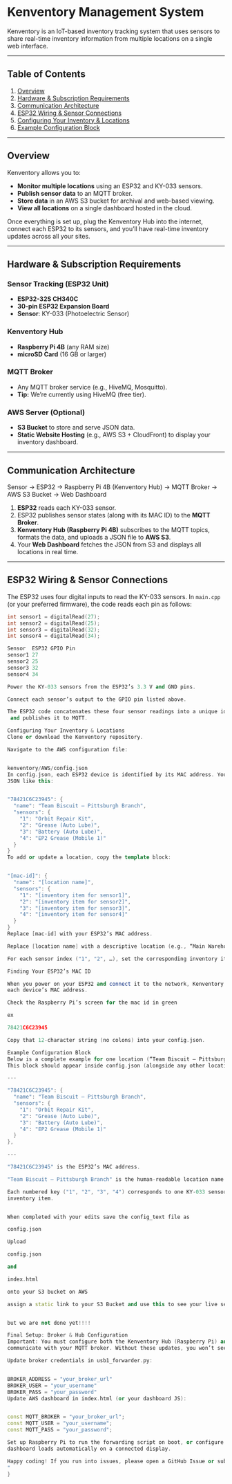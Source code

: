 # Kenventory Management System

Kenventory is an IoT-based inventory tracking system that uses sensors to share real-time 
inventory information from multiple locations on a single web interface.

---

## Table of Contents

1. [Overview](#overview)  
2. [Hardware & Subscription Requirements](#hardware--subscription-requirements)  
3. [Communication Architecture](#communication-architecture)  
4. [ESP32 Wiring & Sensor Connections](#esp32-wiring--sensor-connections)  
5. [Configuring Your Inventory & Locations](#configuring-your-inventory--locations)  
6. [Example Configuration Block](#example-configuration-block)  

---

## Overview

Kenventory allows you to:

- **Monitor multiple locations** using an ESP32 and KY-033 sensors.  
- **Publish sensor data** to an MQTT broker.  
- **Store data** in an AWS S3 bucket for archival and web-based viewing.  
- **View all locations** on a single dashboard hosted in the cloud.

Once everything is set up, plug the Kenventory Hub into the internet, connect each ESP32 to 
its sensors, and you’ll have real-time inventory updates across all your sites.

---

## Hardware & Subscription Requirements

### Sensor Tracking (ESP32 Unit)

- **ESP32-32S CH340C**  
- **30-pin ESP32 Expansion Board**  
- **Sensor**: KY-033 (Photoelectric Sensor)

### Kenventory Hub

- **Raspberry Pi 4B** (any RAM size)  
- **microSD Card** (16 GB or larger)

### MQTT Broker

- Any MQTT broker service (e.g., HiveMQ, Mosquitto).  
- **Tip:** We’re currently using HiveMQ (free tier).

### AWS Server (Optional)

- **S3 Bucket** to store and serve JSON data.  
- **Static Website Hosting** (e.g., AWS S3 + CloudFront) to display your inventory dashboard.

---

## Communication Architecture

Sensor → ESP32 → Raspberry Pi 4B (Kenventory Hub) → MQTT Broker → AWS S3 Bucket → Web Dashboard



1. **ESP32** reads each KY-033 sensor.  
2. ESP32 publishes sensor states (along with its MAC ID) to the **MQTT Broker**.  
3. **Kenventory Hub (Raspberry Pi 4B)** subscribes to the MQTT topics, formats the data, and uploads a JSON file to **AWS S3**.  
4. Your **Web Dashboard** fetches the JSON from S3 and displays all locations in real time.

---

## ESP32 Wiring & Sensor Connections

The ESP32 uses four digital inputs to read the KY-033 sensors. In `main.cpp` (or your preferred firmware), the code reads each pin as follows:

```cpp
int sensor1 = digitalRead(27);
int sensor2 = digitalRead(25);
int sensor3 = digitalRead(32);
int sensor4 = digitalRead(34);

Sensor	ESP32 GPIO Pin
sensor1	27
sensor2	25
sensor3	32
sensor4	34

Power the KY-033 sensors from the ESP32’s 3.3 V and GND pins.

Connect each sensor’s output to the GPIO pin listed above.

The ESP32 code concatenates these four sensor readings into a unique identifier (serial number)
 and publishes it to MQTT.

Configuring Your Inventory & Locations
Clone or download the Kenventory repository.

Navigate to the AWS configuration file:


kenventory/AWS/config.json
In config.json, each ESP32 device is identified by its MAC address. You’ll see blocks of 
JSON like this:


"78421C6C23945": {
  "name": "Team Biscuit – Pittsburgh Branch",
  "sensors": {
    "1": "Orbit Repair Kit",
    "2": "Grease (Auto Lube)",
    "3": "Battery (Auto Lube)",
    "4": "EP2 Grease (Mobile 1)"
  }
}
To add or update a location, copy the template block:


"[mac-id]": {
  "name": "[location name]",
  "sensors": {
    "1": "[inventory item for sensor1]",
    "2": "[inventory item for sensor2]",
    "3": "[inventory item for sensor3]",
    "4": "[inventory item for sensor4]"
  }
}
Replace [mac-id] with your ESP32’s MAC address.

Replace [location name] with a descriptive location (e.g., “Main Warehouse – Aisle 3”).

For each sensor index ("1", "2", …), set the corresponding inventory item name.

Finding Your ESP32’s MAC ID

When you power on your ESP32 and connect it to the network, Kenventory Hub automatically logs 
each device’s MAC address.

Check the Raspberry Pi’s screen for the mac id in green

ex

78421C6C23945

Copy that 12-character string (no colons) into your config.json.

Example Configuration Block
Below is a complete example for one location (“Team Biscuit – Pittsburgh Branch”). 
This block should appear inside config.json (alongside any other locations you add):

---

"78421C6C23945": {
  "name": "Team Biscuit – Pittsburgh Branch",
  "sensors": {
    "1": "Orbit Repair Kit",
    "2": "Grease (Auto Lube)",
    "3": "Battery (Auto Lube)",
    "4": "EP2 Grease (Mobile 1)"
  }
},

---

"78421C6C23945" is the ESP32’s MAC address.

"Team Biscuit – Pittsburgh Branch" is the human-readable location name.

Each numbered key ("1", "2", "3", "4") corresponds to one KY-033 sensor and its associated 
inventory item.


When completed with your edits save the config_text file as 

config.json

Upload

config.json

and

index.html

onto your S3 bucket on AWS

assign a static link to your S3 Bucket and use this to see your live sensor data.


but we are not done yet!!!!

Final Setup: Broker & Hub Configuration
Important: You must configure both the Kenventory Hub (Raspberry Pi) and AWS dashboard to 
communicate with your MQTT broker. Without these updates, you won’t see any data.

Update broker credentials in usb1_forwarder.py:


BROKER_ADDRESS = "your_broker_url"
BROKER_USER = "your_username"
BROKER_PASS = "your_password"
Update AWS dashboard in index.html (or your dashboard JS):


const MQTT_BROKER = "your_broker_url";
const MQTT_USER = "your_username";
const MQTT_PASS = "your_password";

Set up Raspberry Pi to run the forwarding script on boot, or configure kiosk mode so the 
dashboard loads automatically on a connected display.

Happy coding! If you run into issues, please open a GitHub Issue or submit a Pull Request.
"
}